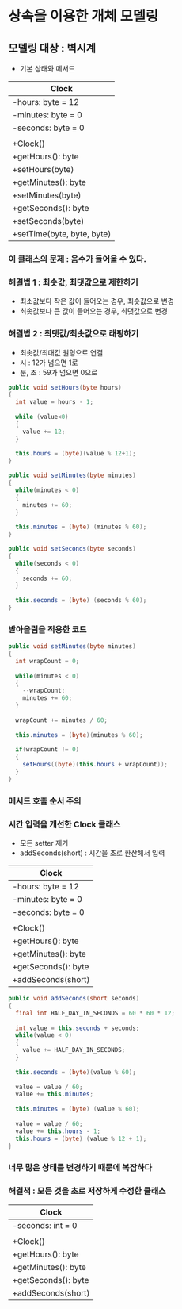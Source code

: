 # 상속을 이용한 개체 모델링

## 모델링 대상 : 벽시계
- 기본 상태와 메서드

|Clock|
|---|
|-hours: byte = 12|
|-minutes: byte = 0|
|-seconds: byte = 0|
||
|+Clock()|
|+getHours(): byte|
|+setHours(byte)|
|+getMinutes(): byte|
|+setMinutes(byte)|
|+getSeconds(): byte|
|+setSeconds(byte) |
|+setTime(byte, byte, byte)|

### 이 클래스의 문제 : 음수가 들어올 수 있다.

### 해결법 1 : 최솟값, 최댓값으로 제한하기
- 최소값보다 작은 값이 들어오는 경우, 최솟값으로 변경
- 최솟값보다 큰 값이 들어오는 경우, 최댓값으로 변경

### 해결법 2 : 최댓값/최솟값으로 래핑하기
- 최솟값/최대값 원형으로 연결
- 시 : 12가 넘으면 1로
- 분, 초 : 59가 넘으면 0으로

```java
public void setHours(byte hours)
{
  int value = hours - 1;
  
  while (value<0)
  {
    value += 12;
  }
  
  this.hours = (byte)(value % 12+1);
}

public void setMinutes(byte minutes)
{
  while(minutes < 0)
  {
    minutes += 60;
  }
  
  this.minutes = (byte) (minutes % 60);
}

public void setSeconds(byte seconds)
{
  while(seconds < 0)
  {
    seconds += 60;
  }
  
  this.seconds = (byte) (seconds % 60);
}
```

### 받아올림을 적용한 코드
```java
public void setMinutes(byte minutes)
{
  int wrapCount = 0;
  
  while(minutes < 0)
  {
    --wrapCount;
    minutes += 60;
  }
  
  wrapCount += minutes / 60;
  
  this.minutes = (byte)(minutes % 60);
  
  if(wrapCount != 0)
  {
    setHours((byte)(this.hours + wrapCount));
  }
}
```

### 메서드 호출 순서 주의

### 시간 입력을 개선한  Clock 클래스
- 모든 setter 제거
- addSeconds(short) : 시간을 초로 환산해서 입력

|Clock|
|---|
|-hours: byte = 12|
|-minutes: byte = 0|
|-seconds: byte = 0|
||
|+Clock()|
|+getHours(): byte|
|+getMinutes(): byte|
|+getSeconds(): byte|
|+addSeconds(short)|

```java
public void addSeconds(short seconds)
{
  final int HALF_DAY_IN_SECONDS = 60 * 60 * 12;
  
  int value = this.seconds + seconds;
  while(value < 0)
  {
    value += HALF_DAY_IN_SECONDS;
  }
  
  this.seconds = (byte)(value % 60);
  
  value = value / 60;
  value += this.minutes;
  
  this.minutes = (byte) (value % 60);
  
  value = value / 60;
  value += this.hours - 1;
  this.hours = (byte) (value % 12 + 1);
}
```

### 너무 많은 상태를 변경하기 때문에 복잡하다

### 해결책 : 모든 것을 초로 저장하게 수정한 클래스
|Clock|
|---|
|-seconds: int = 0|
||
|+Clock()|
|+getHours(): byte|
|+getMinutes(): byte|
|+getSeconds(): byte|
|+addSeconds(short)|
